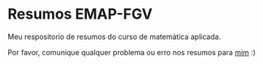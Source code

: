 # Resumos EMAP-FGV
Meu respositorio de resumos do curso de matemática aplicada.

Por favor, comunique qualquer problema ou erro nos resumos para [mim](https://github.com/wellington36) :)
